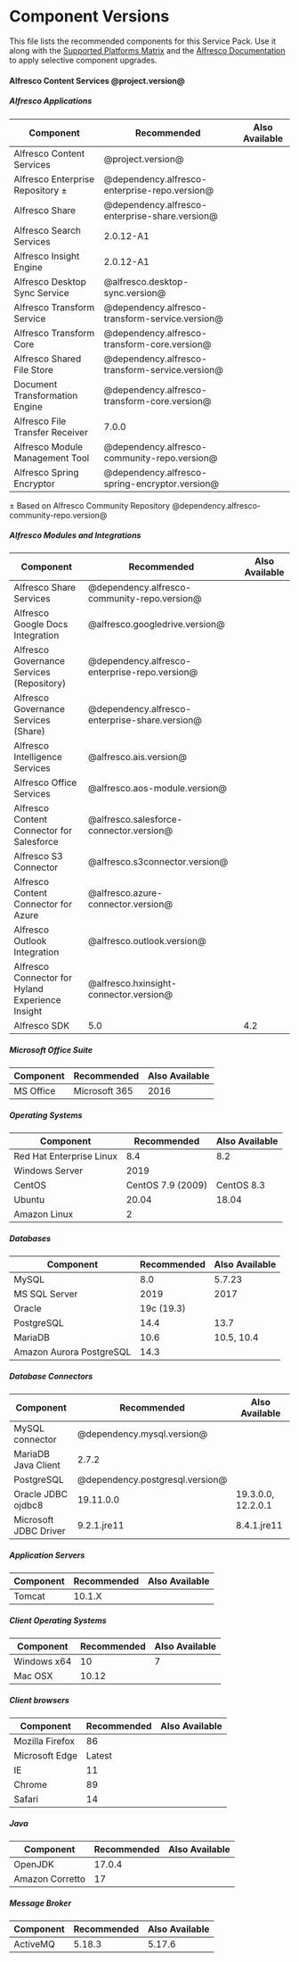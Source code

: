 # Component Versions

This file lists the recommended components for this Service Pack. Use it along with the [Supported Platforms Matrix](http://docs.alfresco.com/7.0/concepts/supported-platforms-ACS.html) and the [Alfresco Documentation](https://docs.alfresco.com/7.0/concepts/ch-upgrade.html) to apply selective component upgrades.

#### Alfresco Content Services @project.version@

##### Alfresco Applications
| Component | Recommended | Also Available |
|---|---|---|
| Alfresco Content Services | @project.version@ |
| Alfresco Enterprise Repository ± | @dependency.alfresco-enterprise-repo.version@ |
| Alfresco Share | @dependency.alfresco-enterprise-share.version@ |
| Alfresco Search Services | 2.0.12-A1 |
| Alfresco Insight Engine | 2.0.12-A1 |
| Alfresco Desktop Sync Service | @alfresco.desktop-sync.version@ |
| Alfresco Transform Service | @dependency.alfresco-transform-service.version@ |
| Alfresco Transform Core | @dependency.alfresco-transform-core.version@ |
| Alfresco Shared File Store | @dependency.alfresco-transform-service.version@ |
| Document Transformation Engine | @dependency.alfresco-transform-core.version@ |
| Alfresco File Transfer Receiver | 7.0.0 |
| Alfresco Module Management Tool | @dependency.alfresco-community-repo.version@ |
| Alfresco Spring Encryptor | @dependency.alfresco-spring-encryptor.version@ |
± Based on Alfresco Community Repository @dependency.alfresco-community-repo.version@

##### Alfresco Modules and Integrations
| Component                                        | Recommended                                    | Also Available |
|--------------------------------------------------|------------------------------------------------|----------------|
| Alfresco Share Services                          | @dependency.alfresco-community-repo.version@   |
| Alfresco Google Docs Integration                 | @alfresco.googledrive.version@                 |
| Alfresco Governance Services (Repository)        | @dependency.alfresco-enterprise-repo.version@  |
| Alfresco Governance Services (Share)             | @dependency.alfresco-enterprise-share.version@ |
| Alfresco Intelligence Services                   | @alfresco.ais.version@                         |
| Alfresco Office Services                         | @alfresco.aos-module.version@                  |
| Alfresco Content Connector for Salesforce        | @alfresco.salesforce-connector.version@        |
| Alfresco S3 Connector                            | @alfresco.s3connector.version@                 |
| Alfresco Content Connector for Azure             | @alfresco.azure-connector.version@             |
| Alfresco Outlook Integration                     | @alfresco.outlook.version@                     |
| Alfresco Connector for Hyland Experience Insight | @alfresco.hxinsight-connector.version@         |
| Alfresco SDK                                     | 5.0                                            | 4.2            |

##### Microsoft Office Suite
| Component | Recommended | Also Available |
|---|---|---|
| MS Office | Microsoft 365 | 2016 |

##### Operating Systems
| Component | Recommended | Also Available |
|---|---|---|
| Red Hat Enterprise Linux | 8.4 | 8.2 |
| Windows Server | 2019 |
| CentOS | CentOS 7.9 (2009) | CentOS 8.3 |
| Ubuntu | 20.04 | 18.04 |
| Amazon Linux | 2 | |

##### Databases
| Component | Recommended | Also Available |
|---|---|---|
| MySQL | 8.0 | 5.7.23 |
| MS SQL Server | 2019 | 2017 |
| Oracle | 19c (19.3)  | |
| PostgreSQL | 14.4 | 13.7 |
| MariaDB | 10.6 | 10.5, 10.4 |
| Amazon Aurora PostgreSQL | 14.3 |

##### Database Connectors
| Component | Recommended | Also Available |
|---|---|---|
| MySQL connector | @dependency.mysql.version@ |
| MariaDB Java Client | 2.7.2 |
| PostgreSQL | @dependency.postgresql.version@ |
| Oracle JDBC ojdbc8 | 19.11.0.0 | 19.3.0.0, 12.2.0.1 |
| Microsoft JDBC Driver | 9.2.1.jre11 | 8.4.1.jre11 |

##### Application Servers
| Component | Recommended | Also Available |
|---|---|---|
| Tomcat | 10.1.X |

##### Client Operating Systems
| Component | Recommended | Also Available |
|---|---|---|
| Windows x64 | 10 | 7 |
| Mac OSX | 10.12 |

##### Client browsers
| Component | Recommended | Also Available |
|---|---|---|
| Mozilla Firefox | 86 |
| Microsoft Edge | Latest |
| IE | 11 |
| Chrome | 89 |
| Safari | 14 |

##### Java
| Component | Recommended | Also Available |
|---|---|---|
| OpenJDK | 17.0.4 |  |
| Amazon Corretto | 17 |  |

##### Message Broker
| Component | Recommended | Also Available |
|---|---|---|
| ActiveMQ | 5.18.3 | 5.17.6 |
